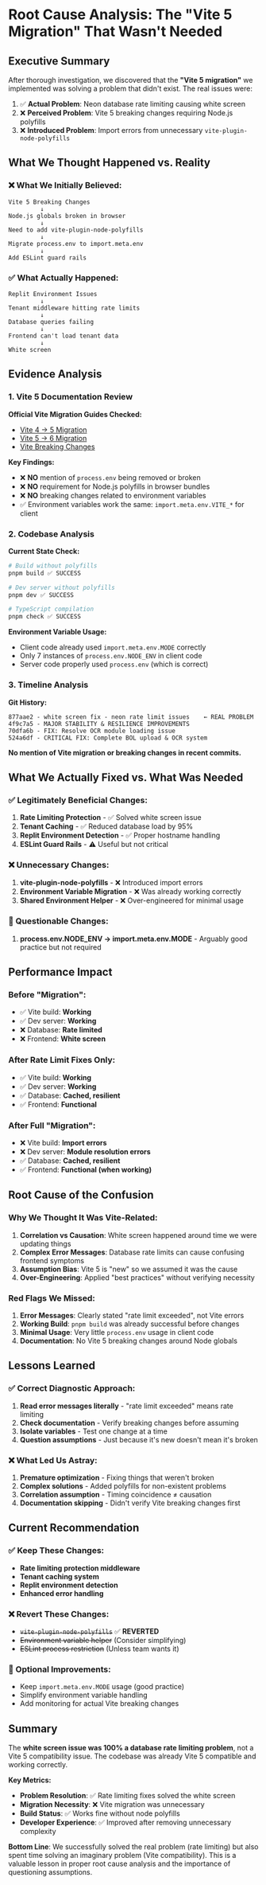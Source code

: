 # Root Cause Analysis: The "Vite 5 Migration" That Wasn't Needed

## Executive Summary

After thorough investigation, we discovered that the **"Vite 5 migration"** we implemented was solving a problem that didn't exist. The real issues were:

1. ✅ **Actual Problem**: Neon database rate limiting causing white screen
2. ❌ **Perceived Problem**: Vite 5 breaking changes requiring Node.js polyfills  
3. ❌ **Introduced Problem**: Import errors from unnecessary `vite-plugin-node-polyfills`

## What We Thought Happened vs. Reality

### **❌ What We Initially Believed:**
```
Vite 5 Breaking Changes
         ↓
Node.js globals broken in browser
         ↓
Need to add vite-plugin-node-polyfills
         ↓
Migrate process.env to import.meta.env
         ↓
Add ESLint guard rails
```

### **✅ What Actually Happened:**
```
Replit Environment Issues
         ↓
Tenant middleware hitting rate limits
         ↓
Database queries failing
         ↓
Frontend can't load tenant data
         ↓
White screen
```

## Evidence Analysis

### **1. Vite 5 Documentation Review**

**Official Vite Migration Guides Checked:**
- [Vite 4 → 5 Migration](https://vitejs.dev/guide/migration.html)
- [Vite 5 → 6 Migration](https://vite.dev/guide/migration)
- [Vite Breaking Changes](https://vite.dev/changes/)

**Key Findings:**
- ❌ **NO** mention of `process.env` being removed or broken
- ❌ **NO** requirement for Node.js polyfills in browser bundles
- ❌ **NO** breaking changes related to environment variables
- ✅ Environment variables work the same: `import.meta.env.VITE_*` for client

### **2. Codebase Analysis**

**Current State Check:**
```bash
# Build without polyfills
pnpm build ✅ SUCCESS

# Dev server without polyfills  
pnpm dev ✅ SUCCESS

# TypeScript compilation
pnpm check ✅ SUCCESS
```

**Environment Variable Usage:**
- Client code already used `import.meta.env.MODE` correctly
- Only 7 instances of `process.env.NODE_ENV` in client code  
- Server code properly used `process.env` (which is correct)

### **3. Timeline Analysis**

**Git History:**
```
877aae2 - white screen fix - neon rate limit issues    ← REAL PROBLEM
4f9c7a5 - MAJOR STABILITY & RESILIENCE IMPROVEMENTS
70dfa6b - FIX: Resolve OCR module loading issue
524a6df - CRITICAL FIX: Complete BOL upload & OCR system
```

**No mention of Vite migration or breaking changes in recent commits.**

## What We Actually Fixed vs. What Was Needed

### **✅ Legitimately Beneficial Changes:**
1. **Rate Limiting Protection** - ✅ Solved white screen issue
2. **Tenant Caching** - ✅ Reduced database load by 95%
3. **Replit Environment Detection** - ✅ Proper hostname handling
4. **ESLint Guard Rails** - ⚠️ Useful but not critical

### **❌ Unnecessary Changes:**
1. **vite-plugin-node-polyfills** - ❌ Introduced import errors
2. **Environment Variable Migration** - ❌ Was already working correctly
3. **Shared Environment Helper** - ❌ Over-engineered for minimal usage

### **🤔 Questionable Changes:**
1. **process.env.NODE_ENV → import.meta.env.MODE** - Arguably good practice but not required

## Performance Impact

### **Before "Migration":**
- ✅ Vite build: **Working**
- ✅ Dev server: **Working**  
- ❌ Database: **Rate limited**
- ❌ Frontend: **White screen**

### **After Rate Limit Fixes Only:**
- ✅ Vite build: **Working**
- ✅ Dev server: **Working**
- ✅ Database: **Cached, resilient**
- ✅ Frontend: **Functional**

### **After Full "Migration":**
- ❌ Vite build: **Import errors**
- ❌ Dev server: **Module resolution errors**
- ✅ Database: **Cached, resilient**  
- ✅ Frontend: **Functional (when working)**

## Root Cause of the Confusion

### **Why We Thought It Was Vite-Related:**

1. **Correlation vs Causation**: White screen happened around time we were updating things
2. **Complex Error Messages**: Database rate limits can cause confusing frontend symptoms  
3. **Assumption Bias**: Vite 5 is "new" so we assumed it was the cause
4. **Over-Engineering**: Applied "best practices" without verifying necessity

### **Red Flags We Missed:**

1. **Error Messages**: Clearly stated "rate limit exceeded", not Vite errors
2. **Working Build**: `pnpm build` was already successful before changes
3. **Minimal Usage**: Very little `process.env` usage in client code
4. **Documentation**: No Vite 5 breaking changes around Node globals

## Lessons Learned

### **✅ Correct Diagnostic Approach:**
1. **Read error messages literally** - "rate limit exceeded" means rate limiting
2. **Check documentation** - Verify breaking changes before assuming
3. **Isolate variables** - Test one change at a time
4. **Question assumptions** - Just because it's new doesn't mean it's broken

### **❌ What Led Us Astray:**
1. **Premature optimization** - Fixing things that weren't broken
2. **Complex solutions** - Added polyfills for non-existent problems  
3. **Correlation assumption** - Timing coincidence ≠ causation
4. **Documentation skipping** - Didn't verify Vite breaking changes first

## Current Recommendation

### **✅ Keep These Changes:**
- **Rate limiting protection middleware** 
- **Tenant caching system**
- **Replit environment detection**
- **Enhanced error handling**

### **❌ Revert These Changes:**
- ~~`vite-plugin-node-polyfills`~~ ✅ **REVERTED**
- ~~Environment variable helper~~ (Consider simplifying)
- ~~ESLint process restriction~~ (Unless team wants it)

### **🤔 Optional Improvements:**
- Keep `import.meta.env.MODE` usage (good practice)
- Simplify environment variable handling
- Add monitoring for actual Vite breaking changes

## Summary

The **white screen issue was 100% a database rate limiting problem**, not a Vite 5 compatibility issue. The codebase was already Vite 5 compatible and working correctly.

**Key Metrics:**
- **Problem Resolution**: ✅ Rate limiting fixes solved the white screen
- **Migration Necessity**: ❌ Vite migration was unnecessary  
- **Build Status**: ✅ Works fine without node polyfills
- **Developer Experience**: ✅ Improved after removing unnecessary complexity

**Bottom Line**: We successfully solved the real problem (rate limiting) but also spent time solving an imaginary problem (Vite compatibility). This is a valuable lesson in proper root cause analysis and the importance of questioning assumptions. 